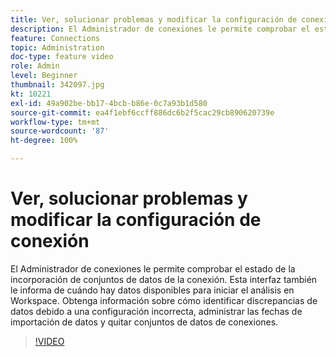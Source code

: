 ```yaml
---
title: Ver, solucionar problemas y modificar la configuración de conexión
description: El Administrador de conexiones le permite comprobar el estado de la incorporación de conjuntos de datos de la conexión. Esta interfaz también le informa de cuándo hay datos disponibles para iniciar el análisis en Workspace.
feature: Connections
topic: Administration
doc-type: feature video
role: Admin
level: Beginner
thumbnail: 342097.jpg
kt: 10221
exl-id: 49a902be-bb17-4bcb-b86e-0c7a93b1d580
source-git-commit: ea4f1ebf6ccff886dc6b2f5cac29cb890620739e
workflow-type: tm+mt
source-wordcount: '87'
ht-degree: 100%

---
```


# Ver, solucionar problemas y modificar la configuración de conexión

El Administrador de conexiones le permite comprobar el estado de la incorporación de conjuntos de datos de la conexión. Esta interfaz también le informa de cuándo hay datos disponibles para iniciar el análisis en Workspace. Obtenga información sobre cómo identificar discrepancias de datos debido a una configuración incorrecta, administrar las fechas de importación de datos y quitar conjuntos de datos de conexiones.

>[!VIDEO](https://video.tv.adobe.com/v/345570/?quality=12&learn=on&captions=spa)

